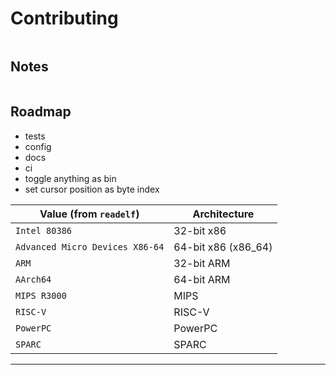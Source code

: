 # Contributing

```bash
```

## Notes

```lua
```

## Roadmap
- tests
- config
- docs
- ci
- toggle anything as bin
- set cursor position as byte index


| Value (from `readelf`)          | Architecture         |
| ------------------------------- | -------------------- |
| `Intel 80386`                   | 32-bit x86           |
| `Advanced Micro Devices X86-64` | 64-bit x86 (x86\_64) |
| `ARM`                           | 32-bit ARM           |
| `AArch64`                       | 64-bit ARM           |
| `MIPS R3000`                    | MIPS                 |
| `RISC-V`                        | RISC-V               |
| `PowerPC`                       | PowerPC              |
| `SPARC`                         | SPARC                |

--------------------------------------------------------------------------------

[installma]: https://sylvanfranklin.github.io/installma/
[Best Practices]: https://github.com/nvim-neorocks/nvim-best-practices
[base.lua]: https://github.com/S1M0N38/base.nvim/blob/main/lua/base/health.lua
